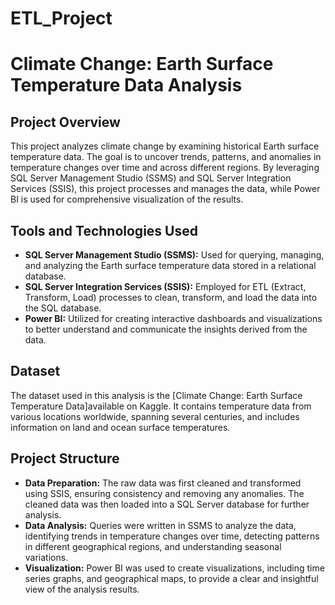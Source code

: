 # ETL_Project

# Climate Change: Earth Surface Temperature Data Analysis

## Project Overview
This project analyzes climate change by examining historical Earth surface temperature data. The goal is to uncover trends, patterns, and anomalies in temperature changes over time and across different regions. By leveraging SQL Server Management Studio (SSMS) and SQL Server Integration Services (SSIS), this project processes and manages the data, while Power BI is used for comprehensive visualization of the results.

## Tools and Technologies Used
- **SQL Server Management Studio (SSMS):** Used for querying, managing, and analyzing the Earth surface temperature data stored in a relational database.
- **SQL Server Integration Services (SSIS):** Employed for ETL (Extract, Transform, Load) processes to clean, transform, and load the data into the SQL database.
- **Power BI:** Utilized for creating interactive dashboards and visualizations to better understand and communicate the insights derived from the data.

## Dataset
The dataset used in this analysis is the [Climate Change: Earth Surface Temperature Data]available on Kaggle. It contains temperature data from various locations worldwide, spanning several centuries, and includes information on land and ocean surface temperatures.

## Project Structure
- **Data Preparation:** The raw data was first cleaned and transformed using SSIS, ensuring consistency and removing any anomalies. The cleaned data was then loaded into a SQL Server database for further analysis.
- **Data Analysis:** Queries were written in SSMS to analyze the data, identifying trends in temperature changes over time, detecting patterns in different geographical regions, and understanding seasonal variations.
- **Visualization:** Power BI was used to create visualizations, including time series graphs, and geographical maps, to provide a clear and insightful view of the analysis results.
 
